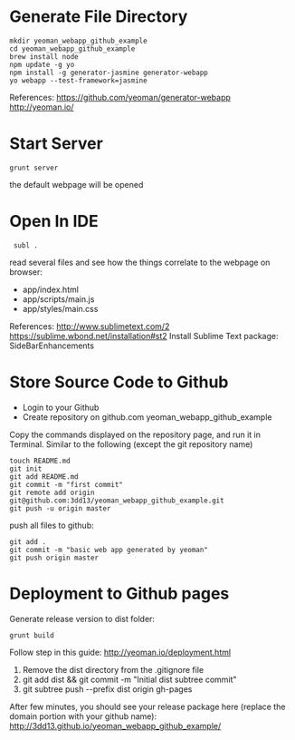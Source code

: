 Generate File Directory
===================

    mkdir yeoman_webapp_github_example
    cd yeoman_webapp_github_example
    brew install node
    npm update -g yo
    npm install -g generator-jasmine generator-webapp
    yo webapp --test-framework=jasmine


References:
https://github.com/yeoman/generator-webapp
http://yeoman.io/


Start Server
===================

    grunt server

the default webpage will be opened


Open In IDE
=================== 

     subl .

read several files and see how the things correlate to the webpage on browser:
- app/index.html
- app/scripts/main.js
- app/styles/main.css

References:
http://www.sublimetext.com/2
https://sublime.wbond.net/installation#st2
Install Sublime Text package: SideBarEnhancements


Store Source Code to Github
===================

* Login to your Github
* Create repository on github.com yeoman\_webapp\_github\_example

Copy the commands displayed on the repository page, and run it in Terminal.
Similar to the following (except the git repository name)

    touch README.md
    git init
    git add README.md
    git commit -m "first commit"
    git remote add origin git@github.com:3dd13/yeoman_webapp_github_example.git
    git push -u origin master

push all files to github:

    git add .
    git commit -m "basic web app generated by yeoman"
    git push origin master


Deployment to Github pages
===================

Generate release version to dist folder:

    grunt build

Follow step in this guide:
http://yeoman.io/deployment.html

1. Remove the dist directory from the .gitignore file
2. git add dist && git commit -m "Initial dist subtree commit"
3. git subtree push --prefix dist origin gh-pages

After few minutes, you should see your release package here (replace the domain portion with your github name):
http://3dd13.github.io/yeoman_webapp_github_example/
